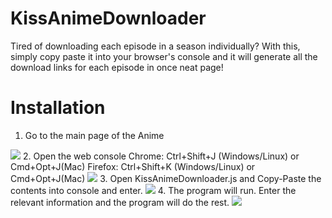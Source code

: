 # KissAnimeDownloader
Tired of downloading each episode in a season individually? With this, simply copy paste it into your browser's console and it will generate all the download links for each episode in once neat page!

# Installation
1. Go to the main page of the Anime
<img src="https://cloud.githubusercontent.com/assets/24856195/21578837/53681b28-cfcb-11e6-9b9e-23af75f21b8f.PNG">
2. Open the web console
Chrome: Ctrl+Shift+J (Windows/Linux) or Cmd+Opt+J(Mac)
Firefox: Ctrl+Shift+K (Windows/Linux) or Cmd+Opt+J(Mac)
<img src="https://cloud.githubusercontent.com/assets/24856195/21578848/fdf5a358-cfcb-11e6-9e4d-069e5557dfd3.PNG">
3. Open KissAnimeDownloader.js and Copy-Paste the contents into console and enter.
<img src="https://cloud.githubusercontent.com/assets/24856195/21578850/2ac62808-cfcc-11e6-8bfb-434b59453bc9.PNG">
4. The program will run. Enter the relevant information and the program will do the rest.
<img src="https://gyazo.com/aaf369f6b54b5dbf2dfa85bd5c508e1b">
